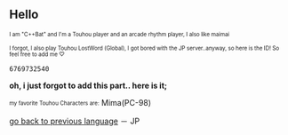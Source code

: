## Hello
<sub><sup>I am "C++Bat" and I'm a Touhou player and an arcade rhythm player, I also like maimai</sup></sub>

<sub><sup>I forgot, I also play Touhou LostWord (Global), I got bored with the JP server..anyway, so here is the ID! So feel free to add me ♡</sup></sub>

```
6769732540
```

**oh, i just forgot to add this part.. here is it;**

<sub><sup>my favorite Touhou Characters are:</sup></sub>
Mima(PC-98)

[go back to previous language](https://github.com/cirnoLover/No/blob/main/README.md) － JP
